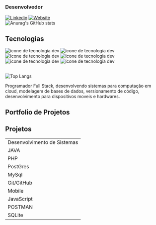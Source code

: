 ### Desenvolvedor

[![Linkedin](https://img.shields.io/badge/LinkedIn-0077B5?style=for-the-badge&logo=linkedin&logoColor=white)](https://www.linkedin.com/in/gabrielsilva17/)
[![Website](https://img.shields.io/badge/dev.to-0A0A0A?style=for-the-badge&logo=devdotto&logoColor=white)](https://my-profile-7.netlify.app/)<br>
![Anurag's GitHub stats](https://github-readme-stats.vercel.app/api?username=GabryelSilvah&show_icons=true&theme=radical)

## Tecnologias

<div>
      <img src="https://img.shields.io/badge/PHP-777BB4?style=for-the-badge&logo=php&logoColor=white" alt="icone de tecnologia dev">
       <img src="https://img.shields.io/badge/Java-ED8B00?style=for-the-badge&logo=openjdk&logoColor=white" alt="icone de tecnologia dev">
    <img src="https://img.shields.io/badge/JavaScript-F7DF1E?style=for-the-badge&logo=javascript&logoColor=black" alt="icone de tecnologia dev">
        <img src="https://img.shields.io/badge/MySQL-005C84?style=for-the-badge&logo=mysql&logoColor=white" alt="icone de tecnologia dev">  
           <img src="https://img.shields.io/badge/HTML5-E34F26?style=for-the-badge&logo=html5&logoColor=white" alt="icone de tecnologia dev"> <img src="https://img.shields.io/badge/CSS3-1572B6?style=for-the-badge&logo=css3&logoColor=white" alt="icone de tecnologia dev">
</div><br>

![Top Langs](https://github-readme-stats.vercel.app/api/top-langs/?username=GabryelSilvah&layout=compact)

<p>
    Programador Full Stack, desenvolvendo sistemas para computação em cloud, modelagem de bases de dados, versionamento de código, desenvolvimento para dispositivos moveis e hardwares.
      
</p>
<h2>
      Portfolio de Projetos
</h2>

## Projetos

<table boder="1">
      <tr>
            <td>Desenvolvimento de Sistemas</td>
      </tr>
       <tr>
            <td>JAVA</td>
      </tr>
      <tr>
            <td>PHP</td>
      </tr>
      <tr>
            <td>PostGres</td>
      </tr>
      <tr>
            <td>MySql</td>
      </tr>
       <tr>
            <td>Git/GitHub</td>
      </tr>
       <tr>
            <td>Mobile</td>
      </tr>
       <tr>
            <td>JavaScript</td>
      </tr>
       <tr>
            <td>POSTMAN</td>
      </tr>
       <tr>
            <td>SQLite</td>
      </tr>
   
</table>
